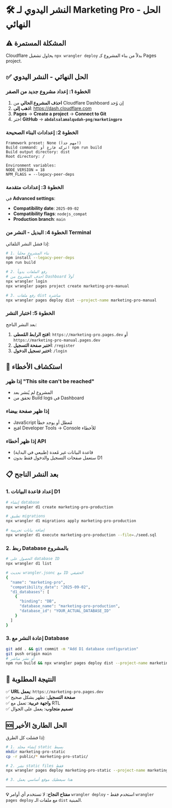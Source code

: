 # 🛠️ النشر اليدوي لـ Marketing Pro - الحل النهائي

## ⚠️ المشكلة المستمرة
Cloudflare يحاول تشغيل `npx wrangler deploy` بدلاً من بناء المشروع كـ Pages project.

## ✅ الحل النهائي - النشر اليدوي

### الخطوة 1: إعداد مشروع جديد من الصفر

1. **احذف المشروع الحالي** من Cloudflare Dashboard إن وُجد
2. **اذهب إلى**: https://dash.cloudflare.com
3. **Pages** → **Create a project** → **Connect to Git**
4. اختر **GitHub** → **`abdalsalamalqudah-png/marketingpro`**

### الخطوة 2: إعدادات البناء الصحيحة

```
Framework preset: None (مهم جداً!)
Build command: اتركه فارغ أو npm run build
Build output directory: dist
Root directory: /

Environment variables:
NODE_VERSION = 18
NPM_FLAGS = --legacy-peer-deps
```

### الخطوة 3: إعدادات متقدمة

في **Advanced settings**:
- **Compatibility date**: `2025-09-02`
- **Compatibility flags**: `nodejs_compat`
- **Production branch**: `main`

### الخطوة 4: البديل - النشر من Terminal

إذا فشل النشر التلقائي:

```bash
# 1. بناء المشروع محلياً
npm install --legacy-peer-deps
npm run build

# 2. رفع الملفات يدوياً
# احذف المشروع من Dashboard أولاً
npx wrangler login
npx wrangler pages project create marketing-pro-manual

# 3. رفع ملفات dist مباشرة
npx wrangler pages deploy dist --project-name marketing-pro-manual
```

### الخطوة 5: اختبار النشر

بعد النشر الناجح:
1. **افتح الرابط المُعطى**: `https://marketing-pro.pages.dev` أو `https://marketing-pro-manual.pages.dev`
2. **اختبر صفحة التسجيل**: `/register`
3. **اختبر تسجيل الدخول**: `/login`

## 🔧 استكشاف الأخطاء

### إذا ظهر "This site can't be reached"
- المشروع لم يُنشر بعد
- تحقق من Build logs في Dashboard

### إذا ظهر صفحة بيضاء
- JavaScript مُعطل أو يوجد خطأ
- افتح Developer Tools → Console للأخطاء

### إذا ظهر أخطاء API
- قاعدة البيانات غير مُعدة (طبيعي في البداية)
- ستعمل صفحات التسجيل والدخول فقط بدون D1

## 📋 بعد النشر الناجح

### 1. إعداد قاعدة البيانات D1

```bash
# إنشاء database
npx wrangler d1 create marketing-pro-production

# تطبيق migrations
npx wrangler d1 migrations apply marketing-pro-production

# إضافة بيانات تجريبية
npx wrangler d1 execute marketing-pro-production --file=./seed.sql
```

### 2. ربط Database بالمشروع

```bash
# الحصول على database ID
npx wrangler d1 list

# تحديث wrangler.jsonc مع ID الحقيقي
{
  "name": "marketing-pro",
  "compatibility_date": "2025-09-02",
  "d1_databases": [
    {
      "binding": "DB",
      "database_name": "marketing-pro-production",
      "database_id": "YOUR_ACTUAL_DATABASE_ID"
    }
  ]
}
```

### 3. إعادة النشر مع Database

```bash
git add . && git commit -m "Add D1 database configuration"
git push origin main
# أو نشر مباشر
npm run build && npx wrangler pages deploy dist --project-name marketing-pro
```

## 🎯 النتيجة المطلوبة

✅ **URL يعمل**: `https://marketing-pro.pages.dev`  
✅ **صفحة التسجيل**: تظهر بشكل صحيح  
✅ **واجهة عربية**: تعمل مع RTL  
✅ **تصميم متجاوب**: يعمل على الجوال  

## 🆘 الحل الطارئ الأخير

إذا فشلت كل الطرق:

```bash
# 1. إنشاء مجلد static بسيط
mkdir marketing-pro-static
cp -r public/* marketing-pro-static/

# 2. نشر static files فقط
npx wrangler pages deploy marketing-pro-static --project-name marketing-pro-static

# 3. هذا سيعطيك موقع أساسي يعمل
```

---
**💡 مفتاح النجاح**: لا تستخدم أي أوامر `wrangler deploy` - استخدم فقط `wrangler pages deploy` مع ملفات الـ `dist` المبنية.